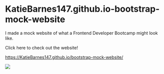 # KatieBarnes147.github.io-bootstrap-mock-website

I made a mock website of what a Frontend Developer Bootcamp might look like. 

Click here to check out the website!

https://KatieBarnes147.github.io/bootstrap-mock-website/

![](https://user-images.githubusercontent.com/83522315/155247716-96edc0bd-d0d5-465b-88c3-4c3415d6e338.PNG)
